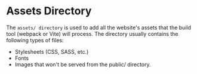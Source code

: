 # Assets Directory

The `assets/ directory` is used to add all the website's assets that the build tool (webpack or Vite) will process.
The directory usually contains the following types of files:

- Stylesheets (CSS, SASS, etc.)
- Fonts
- Images that won't be served from the public/ directory.